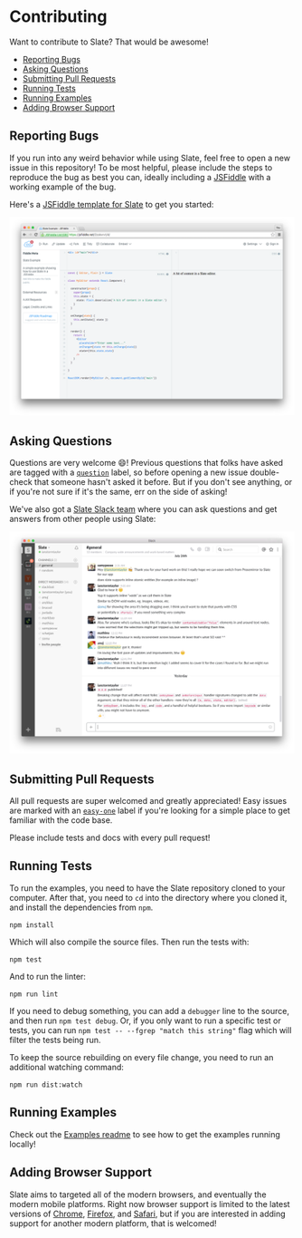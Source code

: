 
# Contributing

Want to contribute to Slate? That would be awesome!

- [Reporting Bugs](#reporting-bugs)
- [Asking Questions](#asking-questions)
- [Submitting Pull Requests](#pull-requests)
- [Running Tests](#running-tests)
- [Running Examples](#running-examples)
- [Adding Browser Support](#browser-support)


## Reporting Bugs

If you run into any weird behavior while using Slate, feel free to open a new issue in this repository! To be most helpful, please include the steps to reproduce the bug as best you can, ideally including a [JSFiddle](https://jsfiddle.net/2zokvrvt/4/) with a working example of the bug.

Here's a [JSFiddle template for Slate](https://jsfiddle.net/2zokvrvt/4/) to get you started:

[![](./docs/images/jsfiddle.png)](https://jsfiddle.net/2zokvrvt/4/)


## Asking Questions

Questions are very welcome :smile:! Previous questions that folks have asked are tagged with a [`question`](https://github.com/ianstormtaylor/slate/issues?q=is%3Aissue+is%3Aclosed+label%3Aquestion) label, so before opening a new issue double-check that someone hasn't asked it before. But if you don't see anything, or if you're not sure if it's the same, err on the side of asking!

We've also got a [Slate Slack team](https://slate-slack.herokuapp.com) where you can ask questions and get answers from other people using Slate:

[![](./docs/images/slack.png)](https://slate-slack.herokuapp.com)


## Submitting Pull Requests

All pull requests are super welcomed and greatly appreciated! Easy issues are marked with an [`easy-one`](https://github.com/ianstormtaylor/slate/issues?q=is%3Aopen+is%3Aissue+label%3Aeasy-one) label if you're looking for a simple place to get familiar with the code base.

Please include tests and docs with every pull request!


## Running Tests

To run the examples, you need to have the Slate repository cloned to your computer. After that, you need to `cd` into the directory where you cloned it, and install the dependencies from `npm`.

```
npm install
```

Which will also compile the source files. Then run the tests with:

```
npm test
```

And to run the linter:

```
npm run lint
```

If you need to debug something, you can add a `debugger` line to the source, and then run `npm test debug`. Or, if you only want to run a specific test or tests, you can run `npm test -- --fgrep "match this string"` flag which will filter the tests being run.

To keep the source rebuilding on every file change, you need to run an additional watching command:

```
npm run dist:watch
```


## Running Examples

Check out the [Examples readme](./examples) to see how to get the examples running locally!


## Adding Browser Support

Slate aims to targeted all of the modern browsers, and eventually the modern mobile platforms. Right now browser support is limited to the latest versions of [Chrome](https://www.google.com/chrome/browser/desktop/), [Firefox](https://www.mozilla.org/en-US/firefox/new/), and [Safari](http://www.apple.com/safari/), but if you are interested in adding support for another modern platform, that is welcomed!


